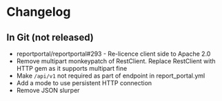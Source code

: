 # Changelog

## In Git (not released)

* reportportal/reportportal#293 - Re-licence client side to Apache 2.0
* Remove multipart monkeypatch of RestClient. Replace RestClient with HTTP gem as it supports multipart fine
* Make `/api/v1` not required as part of endpoint in report_portal.yml
* Add a mode to use persistent HTTP connection
* Remove JSON slurper
